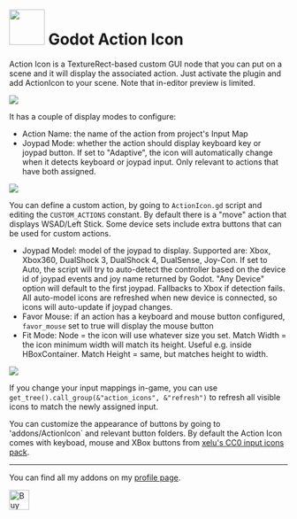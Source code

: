 # <img src="https://github.com/KoBeWi/Godot-Action-Icon/blob/master/Media/Icon.png" width="64" height="64"> Godot Action Icon

Action Icon is a TextureRect-based custom GUI node that you can put on a scene and it will display the associated action. Just activate the plugin and add ActionIcon to your scene. Note that in-editor preview is limited.

![](https://github.com/KoBeWi/Godot-Action-Icon/blob/master/Media/Screenshot1.png)

It has a couple of display modes to configure:

- Action Name: the name of the action from project's Input Map
- Joypad Mode: whether the action should display keyboard key or joypad button. If set to "Adaptive", the icon will automatically change when it detects keyboard or joypad input. Only relevant to actions that have both assigned.

![](https://github.com/KoBeWi/Godot-Action-Icon/blob/master/Media/ReadmeActions.gif)

You can define a custom action, by going to `ActionIcon.gd` script and editing the `CUSTOM_ACTIONS` constant. By default there is a "move" action that displays WSAD/Left Stick. Some device sets include extra buttons that can be used for custom actions.

- Joypad Model: model of the joypad to display. Supported are: Xbox, Xbox360, DualShock 3, DualShock 4, DualSense, Joy-Con. If set to Auto, the script will try to auto-detect the controller based on the device id of joypad events and joy name returned by Godot. "Any Device" option will default to the first joypad. Fallbacks to Xbox if detection fails. All auto-model icons are refreshed when new device is connected, so icons will auto-update if joypad changes.
- Favor Mouse: if an action has a keyboard and mouse button configured, `favor_mouse` set to true will display the mouse button
- Fit Mode: Node = the icon will use whatever size you set. Match Width = the icon minimum width will match its height. Useful e.g. inside HBoxContainer. Match Height = same, but matches height to width.

![](https://github.com/KoBeWi/Godot-Action-Icon/blob/master/Media/ReadmeSize.gif)

If you change your input mappings in-game, you can use `get_tree().call_group(&"action_icons", &"refresh")` to refresh all visible icons to match the newly assigned input.

You can customize the appearance of buttons by going to 'addons/ActionIcon` and relevant button folders. By default the Action Icon comes with keyboad, mouse and XBox buttons from [xelu's CC0 input icons pack](https://opengameart.org/content/free-keyboard-and-controllers-prompts-pack).

___
You can find all my addons on my [profile page](https://github.com/KoBeWi).

<a href='https://ko-fi.com/W7W7AD4W4' target='_blank'><img height='36' style='border:0px;height:36px;' src='https://cdn.ko-fi.com/cdn/kofi1.png?v=3' border='0' alt='Buy Me a Coffee at ko-fi.com' /></a>
